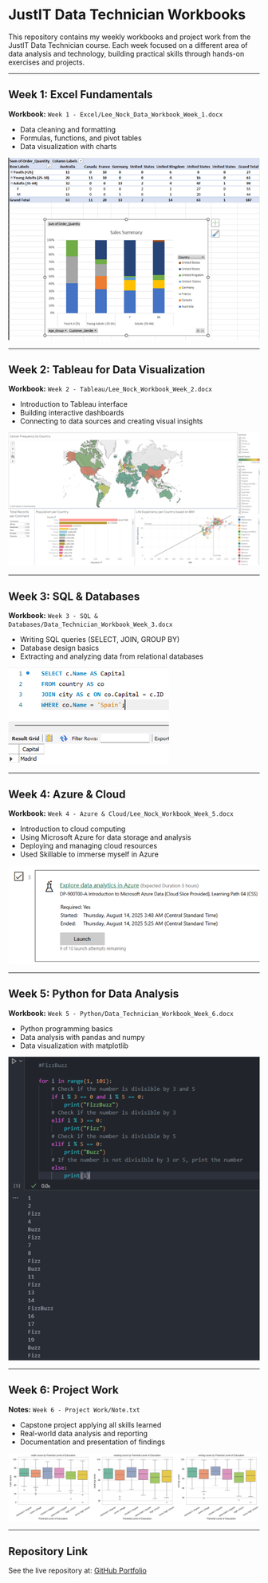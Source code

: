 # JustIT Data Technician Workbooks

This repository contains my weekly workbooks and project work from the JustIT Data Technician course. Each week focused on a different area of data analysis and technology, building practical skills through hands-on exercises and projects.

---

## Week 1: Excel Fundamentals

**Workbook:** `Week 1 - Excel/Lee_Nock_Data_Workbook_Week_1.docx`

- Data cleaning and formatting
- Formulas, functions, and pivot tables
- Data visualization with charts

![Excel Example](./assets/PivotTable_Visual.png)

---

## Week 2: Tableau for Data Visualization

**Workbook:** `Week 2 - Tableau/Lee_Nock_Workbook_Week_2.docx`

- Introduction to Tableau interface
- Building interactive dashboards
- Connecting to data sources and creating visual insights

![Tableau Example](./assets/Tableau_Visuals.png)

---

## Week 3: SQL & Databases

**Workbook:** `Week 3 - SQL & Databases/Data_Technician_Workbook_Week_3.docx`

- Writing SQL queries (SELECT, JOIN, GROUP BY)
- Database design basics
- Extracting and analyzing data from relational databases

![SQL Example](./assets/SQL_Example.png)

---

## Week 4: Azure & Cloud

**Workbook:** `Week 4 - Azure & Cloud/Lee_Nock_Workbook_Week_5.docx`

- Introduction to cloud computing
- Using Microsoft Azure for data storage and analysis
- Deploying and managing cloud resources
- Used Skillable to immerse myself in Azure

![Azure Example](./assets/Azure.png)

---

## Week 5: Python for Data Analysis

**Workbook:** `Week 5 - Python/Data_Technician_Workbook_Week_6.docx`

- Python programming basics
- Data analysis with pandas and numpy
- Data visualization with matplotlib

![Python Example](./assets/FizzBuzz.png)

---

## Week 6: Project Work

**Notes:** `Week 6 - Project Work/Note.txt`

- Capstone project applying all skills learned
- Real-world data analysis and reporting
- Documentation and presentation of findings

![Project Example](./assets/Parent_Student_Education_Comparison.png)

---

## Repository Link

See the live repository at: [GitHub Portfolio](https://github.com/Lee0997/Portfolio-Data-Projects)
